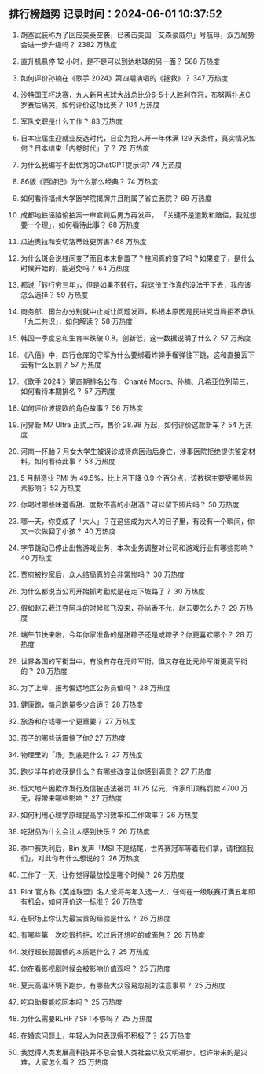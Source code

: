 
## 排行榜趋势 记录时间：2024-06-01 10:37:52
  
  1. 胡塞武装称为了回应美英空袭，已袭击美国「艾森豪威尔」号航母，双方局势会进一步升级吗？ 2382 万热度
    
  2. 直升机悬停 12 小时，是不是可以到达地球的另一面？ 588 万热度
    
  3. 如何评价孙楠在《歌手 2024》第四期演唱的《拯救》？ 347 万热度
    
  4. 沙特国王杯决赛，九人新月点球大战总比分6-5十人胜利夺冠，布努两扑点C罗赛后痛哭，如何评价这场比赛？ 104 万热度
    
  5. 军队文职是什么工作？ 83 万热度
    
  6. 日本应届生迎就业反选时代，日企为抢人开一年休满 129 天条件，真实情况如何？日本结束「内卷时代」了？ 79 万热度
    
  7. 为什么我编写不出优秀的ChatGPT提示词? 74 万热度
    
  8. 86版《西游记》为什么那么经典？ 74 万热度
    
  9. 如何看待福州大学医学院揭牌并且附属了省立医院？ 69 万热度
    
  10. 成都地铁诬陷偷拍案一审宣判后男方再发声， 「关键不是道歉和赔偿，我就想要一个理」，如何看待此事？ 68 万热度
    
  11. 瓜迪奥拉和安切洛蒂谁更厉害? 68 万热度
    
  12. 为什么斑会说柱间变了而且本末倒置了？柱间真的变了吗？如果变了，是什么时候开始的，能避免吗？ 64 万热度
    
  13. 都说「转行穷三年」，但是如果不转行，我这份工作真的没法干下去，我应该怎么选择？ 59 万热度
    
  14. 商务部、国台办分别就中止减让问题发声，称根本原因是民进党当局拒不承认「九二共识」，如何解读？ 58 万热度
    
  15. 韩国一季度总和生育率跌破 0.8，创新低，这一数据说明了什么？ 57 万热度
    
  16. 《八佰》中，四行仓库的守军为什么要绑着炸弹手榴弹往下跳，这和直接丢下去有什么区别？ 57 万热度
    
  17. 《歌手 2024 》第四期排名公布，Chanté Moore、孙楠、凡希亚位列前三，如何看待本期排名？ 57 万热度
    
  18. 如何评价波提欧的角色故事？ 56 万热度
    
  19. 问界新 M7 Ultra 正式上市，售价 28.98 万起，如何评价这款新车？ 54 万热度
    
  20. 河南一怀胎 7 月女大学生被误诊成肾病医治后身亡，涉事医院拒绝提供鉴定材料，如何看待此事？ 53 万热度
    
  21. 5 月制造业 PMI 为 49.5%，比上月下降 0.9 个百分点，该数据主要受哪些因素影响？ 52 万热度
    
  22. 你喝过哪些味道香甜、度数不高的小甜酒？可以留下照片吗？ 50 万热度
    
  23. 哪一天，你变成了「大人」？在这些成为大人的日子里，有没有一个瞬间，你又一次做回了小孩？ 40 万热度
    
  24. 字节跳动已停止出售游戏业务，本次业务调整对公司和游戏行业有哪些影响？ 40 万热度
    
  25. 贾府被抄家后，众人结局真的会非常惨吗？ 30 万热度
    
  26. 为什么都说当公司开始抓考勤就是在走下坡路了？ 30 万热度
    
  27. 假如赵云截江夺阿斗的时候张飞没来，孙尚香不允，赵云要怎么办？ 29 万热度
    
  28. 端午节快来啦，今年你家准备的是甜粽子还是咸粽子？你更喜欢哪个？ 28 万热度
    
  29. 世界各国的军衔当中，有没有存在元帅军衔，但又存在比元帅军衔更高军衔的？ 28 万热度
    
  30. 为了上岸，报考偏远地区公务员值吗？ 28 万热度
    
  31. 健康跑，每月跑量多少合适？ 28 万热度
    
  32. 旅游和存钱哪一个更重要？ 27 万热度
    
  33. 孩子的哪些话震惊了你? 27 万热度
    
  34. 物理里的「场」到底是什么？ 27 万热度
    
  35. 跑步半年的收获是什么？有哪些改变让你感到满意？ 27 万热度
    
  36. 恒大地产因欺诈发行及信披违法被罚 41.75 亿元，许家印顶格罚款 4700 万元，将带来哪些影响？ 27 万热度
    
  37. 如何利用心理学原理提高学习效率和工作效率？ 26 万热度
    
  38. 吃甜品为什么会让人感到快乐？ 26 万热度
    
  39. 季中赛失利后，Bin 发声「MSI 不是结尾，世界赛冠军等着我们拿，请相信我们」，对此你有什么想说的？ 26 万热度
    
  40. 工作了一天，让你觉得最放松是哪个时候？ 26 万热度
    
  41. Riot 官方称《英雄联盟》名人堂将每年入选一人，任何在一级联赛打满五年即有机会，如何评价这一标准？ 26 万热度
    
  42. 在职场上你认为最宝贵的经验是什么？ 26 万热度
    
  43. 有哪些第一次吃很抗拒，吃过后还想吃的咸面包？ 26 万热度
    
  44. 发行超长期国债的本质是什么？ 25 万热度
    
  45. 你在看影视剧时候会被影响价值观吗？ 25 万热度
    
  46. 夏天高温环境下跑步，有哪些大众容易忽视的注意事项？ 25 万热度
    
  47. 吃自助餐能吃回本吗？ 25 万热度
    
  48. 为什么需要RLHF？SFT不够吗？ 25 万热度
    
  49. 在婚恋问题上，年轻人为何表现得不积极了？ 25 万热度
    
  50. 我觉得人类发展高科技并不总会使人类社会以及文明进步，也许带来的是灾难，大家怎么看？ 25 万热度
    